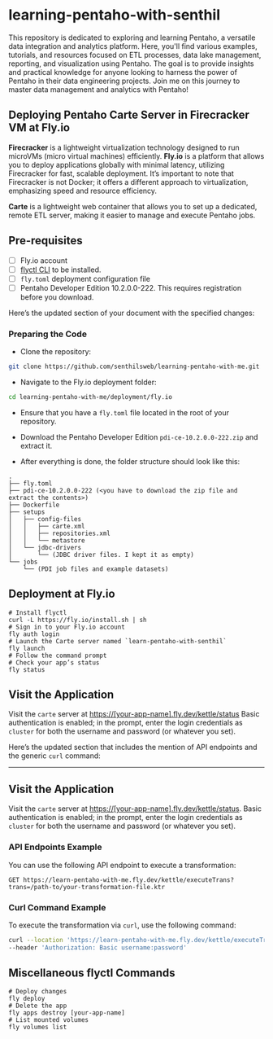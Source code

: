 # learning-pentaho-with-senthil

This repository is dedicated to exploring and learning Pentaho, a versatile data integration and analytics platform. Here, you'll find various examples, tutorials, and resources focused on ETL processes, data lake management, reporting, and visualization using Pentaho. The goal is to provide insights and practical knowledge for anyone looking to harness the power of Pentaho in their data engineering projects. Join me on this journey to master data management and analytics with Pentaho!

## Deploying Pentaho Carte Server in Firecracker VM at Fly.io

**Firecracker** is a lightweight virtualization technology designed to run microVMs (micro virtual machines) efficiently. **Fly.io** is a platform that allows you to deploy applications globally with minimal latency, utilizing Firecracker for fast, scalable deployment. It’s important to note that Firecracker is not Docker; it offers a different approach to virtualization, emphasizing speed and resource efficiency.

**Carte** is a lightweight web container that allows you to set up a dedicated, remote ETL server, making it easier to manage and execute Pentaho jobs.

## Pre-requisites

- [ ] Fly.io account
- [ ] [flyctl CLI](https://fly.io/docs/getting-started/launch/) to be installed.
- [ ] `fly.toml` deployment configuration file
- [ ] Pentaho Developer Edition 10.2.0.0-222. This requires registration before you download.

Here’s the updated section of your document with the specified changes:

### Preparing the Code

- Clone the repository: 

```bash
git clone https://github.com/senthilsweb/learning-pentaho-with-me.git
```

- Navigate to the Fly.io deployment folder:

```bash
cd learning-pentaho-with-me/deployment/fly.io
```

- Ensure that you have a `fly.toml` file located in the root of your repository.

- Download the Pentaho Developer Edition `pdi-ce-10.2.0.0-222.zip` and extract it.

- After everything is done, the folder structure should look like this:

```
.
├── fly.toml
├── pdi-ce-10.2.0.0-222 (<you have to download the zip file and extract the contents>)
├── Dockerfile
├── setups
│   ├── config-files
│   │   ├── carte.xml
│   │   ├── repositories.xml
│   │   └── metastore
│   └── jdbc-drivers
│       └── (JDBC driver files. I kept it as empty)
└── jobs
    └── (PDI job files and example datasets)
```

## Deployment at Fly.io

```
# Install flyctl
curl -L https://fly.io/install.sh | sh
# Sign in to your Fly.io account
fly auth login
# Launch the Carte server named `learn-pentaho-with-senthil`
fly launch
# Follow the command prompt
# Check your app’s status
fly status
```

## Visit the Application 

Visit the `carte` server at [https://[your-app-name].fly.dev/kettle/status](https://learn-pentaho-with-me.fly.dev/kettle/status/)
Basic authentication is enabled; in the prompt, enter the login credentials as `cluster` for both the username and password (or whatever you set).


Here’s the updated section that includes the mention of API endpoints and the generic `curl` command:

---

## Visit the Application 

Visit the `carte` server at [https://[your-app-name].fly.dev/kettle/status](https://learn-pentaho-with-me.fly.dev/kettle/status/). Basic authentication is enabled; in the prompt, enter the login credentials as `cluster` for both the username and password (or whatever you set).

### API Endpoints Example

You can use the following API endpoint to execute a transformation:

```
GET https://learn-pentaho-with-me.fly.dev/kettle/executeTrans?trans=/path-to/your-transformation-file.ktr
```

### Curl Command Example

To execute the transformation via `curl`, use the following command:

```bash
curl --location 'https://learn-pentaho-with-me.fly.dev/kettle/executeTrans?trans=/path-to/your-transformation-file.ktr' \
--header 'Authorization: Basic username:password'
```

## Miscellaneous flyctl Commands

```
# Deploy changes
fly deploy
# Delete the app
fly apps destroy [your-app-name]
# List mounted volumes
fly volumes list      
```

